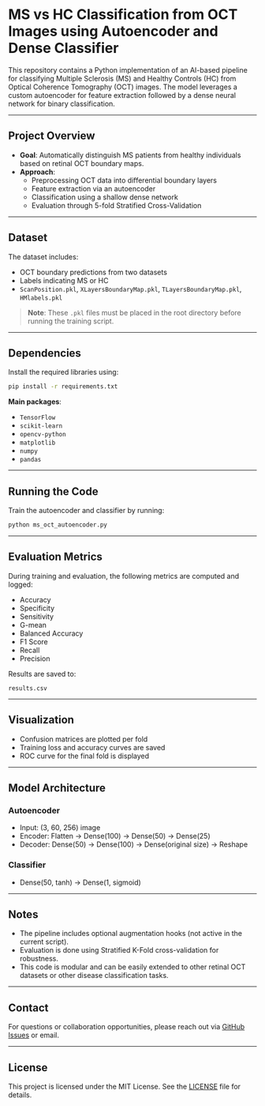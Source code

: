 
# MS vs HC Classification from OCT Images using Autoencoder and Dense Classifier

This repository contains a Python implementation of an AI-based pipeline for classifying Multiple Sclerosis (MS) and Healthy Controls (HC) from Optical Coherence Tomography (OCT) images. The model leverages a custom autoencoder for feature extraction followed by a dense neural network for binary classification.

---

##  Project Overview

- **Goal**: Automatically distinguish MS patients from healthy individuals based on retinal OCT boundary maps.
- **Approach**:
  - Preprocessing OCT data into differential boundary layers
  - Feature extraction via an autoencoder
  - Classification using a shallow dense network
  - Evaluation through 5-fold Stratified Cross-Validation

---

## Dataset

The dataset includes:
- OCT boundary predictions from two datasets
- Labels indicating MS or HC
- `ScanPosition.pkl`, `XLayersBoundaryMap.pkl`, `TLayersBoundaryMap.pkl`, `HMlabels.pkl`

> **Note**: These `.pkl` files must be placed in the root directory before running the training script.

---

##  Dependencies

Install the required libraries using:

```bash
pip install -r requirements.txt
```

**Main packages**:
- `TensorFlow`
- `scikit-learn`
- `opencv-python`
- `matplotlib`
- `numpy`
- `pandas`

---

##  Running the Code

Train the autoencoder and classifier by running:

```bash
python ms_oct_autoencoder.py
```

---

##  Evaluation Metrics

During training and evaluation, the following metrics are computed and logged:

- Accuracy
- Specificity
- Sensitivity
- G-mean
- Balanced Accuracy
- F1 Score
- Recall
- Precision

Results are saved to:

```
results.csv
```

---

##  Visualization

- Confusion matrices are plotted per fold
- Training loss and accuracy curves are saved
- ROC curve for the final fold is displayed

---

##  Model Architecture

### Autoencoder

- Input: (3, 60, 256) image
- Encoder: Flatten → Dense(100) → Dense(50) → Dense(25)
- Decoder: Dense(50) → Dense(100) → Dense(original size) → Reshape

### Classifier

- Dense(50, tanh) → Dense(1, sigmoid)

---

##  Notes

- The pipeline includes optional augmentation hooks (not active in the current script).
- Evaluation is done using Stratified K-Fold cross-validation for robustness.
- This code is modular and can be easily extended to other retinal OCT datasets or other disease classification tasks.

---

##  Contact

For questions or collaboration opportunities, please reach out via [GitHub Issues](https://github.com/your_username/your_repo/issues) or email.

---

##  License

This project is licensed under the MIT License. See the [LICENSE](LICENSE) file for details.
